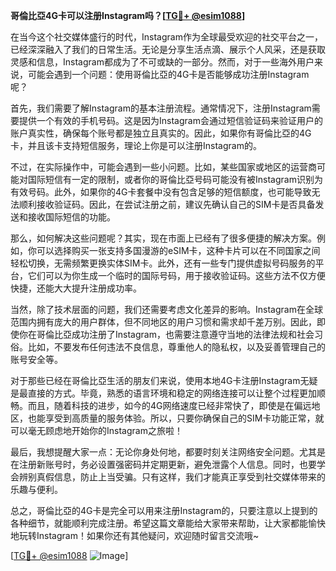 **哥倫比亞4G卡可以注册Instagram吗？[[TG💪+ @esim1088](https://t.me/s/esim1088)]**

在当今这个社交媒体盛行的时代，Instagram作为全球最受欢迎的社交平台之一，已经深深融入了我们的日常生活。无论是分享生活点滴、展示个人风采，还是获取灵感和信息，Instagram都成为了不可或缺的一部分。然而，对于一些海外用户来说，可能会遇到一个问题：使用哥倫比亞的4G卡是否能够成功注册Instagram呢？

首先，我们需要了解Instagram的基本注册流程。通常情况下，注册Instagram需要提供一个有效的手机号码。这是因为Instagram会通过短信验证码来验证用户的账户真实性，确保每个账号都是独立且真实的。因此，如果你有哥倫比亞的4G卡，并且该卡支持短信服务，理论上你是可以注册Instagram的。

不过，在实际操作中，可能会遇到一些小问题。比如，某些国家或地区的运营商可能对国际短信有一定的限制，或者你的哥倫比亞号码可能没有被Instagram识别为有效号码。此外，如果你的4G卡套餐中没有包含足够的短信额度，也可能导致无法顺利接收验证码。因此，在尝试注册之前，建议先确认自己的SIM卡是否具备发送和接收国际短信的功能。

那么，如何解决这些问题呢？其实，现在市面上已经有了很多便捷的解决方案。例如，你可以选择购买一张支持多国漫游的eSIM卡，这种卡片可以在不同国家之间轻松切换，无需频繁更换实体SIM卡。此外，还有一些专门提供虚拟号码服务的平台，它们可以为你生成一个临时的国际号码，用于接收验证码。这些方法不仅方便快捷，还能大大提升注册成功率。

当然，除了技术层面的问题，我们还需要考虑文化差异的影响。Instagram在全球范围内拥有庞大的用户群体，但不同地区的用户习惯和需求却千差万别。因此，即使你在哥倫比亞成功注册了Instagram，也需要注意遵守当地的法律法规和社会习俗。比如，不要发布任何违法不良信息，尊重他人的隐私权，以及妥善管理自己的账号安全等。

对于那些已经在哥倫比亞生活的朋友们来说，使用本地4G卡注册Instagram无疑是最直接的方式。毕竟，熟悉的语言环境和稳定的网络连接可以让整个过程更加顺畅。而且，随着科技的进步，如今的4G网络速度已经非常快了，即使是在偏远地区，也能享受到高质量的服务体验。所以，只要你确保自己的SIM卡功能正常，就可以毫无顾虑地开始你的Instagram之旅啦！

最后，我想提醒大家一点：无论你身处何地，都要时刻关注网络安全问题。尤其是在注册新账号时，务必设置强密码并定期更新，避免泄露个人信息。同时，也要学会辨别真假信息，防止上当受骗。只有这样，我们才能真正享受到社交媒体带来的乐趣与便利。

总之，哥倫比亞的4G卡是完全可以用来注册Instagram的，只要注意以上提到的各种细节，就能顺利完成注册。希望这篇文章能给大家带来帮助，让大家都能愉快地玩转Instagram！如果你还有其他疑问，欢迎随时留言交流哦~

[[TG💪+ @esim1088](https://t.me/s/esim1088) ![Image](https://i.postimg.cc/4NQfJmqS/Snipaste-2025-05-13-00-14-12.png)]
